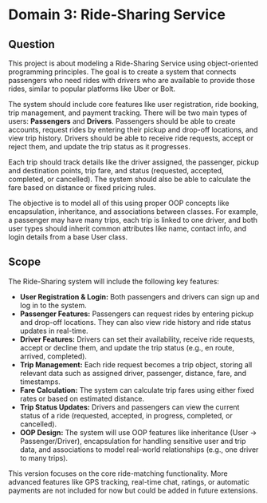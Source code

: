 <h1>Domain 3: Ride-Sharing Service</h1>

<h2>Question</h2>
<p>
  This project is about modeling a Ride-Sharing Service using object-oriented programming principles. 
  The goal is to create a system that connects passengers who need rides with drivers who are available to provide those rides, 
  similar to popular platforms like Uber or Bolt.
</p>

<p>
  The system should include core features like user registration, ride booking, trip management, and payment tracking. 
  There will be two main types of users: <strong>Passengers</strong> and <strong>Drivers</strong>. Passengers should be able 
  to create accounts, request rides by entering their pickup and drop-off locations, and view trip history. Drivers should be 
  able to receive ride requests, accept or reject them, and update the trip status as it progresses.
</p>

<p>
  Each trip should track details like the driver assigned, the passenger, pickup and destination points, trip fare, and status 
  (requested, accepted, completed, or cancelled). The system should also be able to calculate the fare based on distance or 
  fixed pricing rules.
</p>

<p>
  The objective is to model all of this using proper OOP concepts like encapsulation, inheritance, and associations between 
  classes. For example, a passenger may have many trips, each trip is linked to one driver, and both user types should 
  inherit common attributes like name, contact info, and login details from a base User class.
</p>

<h2>Scope</h2>

<p>
  The Ride-Sharing system will include the following key features:
</p>

<ul>
  <li><strong>User Registration & Login:</strong> Both passengers and drivers can sign up and log in to the system.</li>

  <li><strong>Passenger Features:</strong> Passengers can request rides by entering pickup and drop-off locations. 
      They can also view ride history and ride status updates in real-time.</li>

  <li><strong>Driver Features:</strong> Drivers can set their availability, receive ride requests, accept or decline them, 
      and update the trip status (e.g., en route, arrived, completed).</li>

  <li><strong>Trip Management:</strong> Each ride request becomes a trip object, storing all relevant data such as assigned driver, 
      passenger, distance, fare, and timestamps.</li>

  <li><strong>Fare Calculation:</strong> The system can calculate trip fares using either fixed rates or based on estimated distance.</li>

  <li><strong>Trip Status Updates:</strong> Drivers and passengers can view the current status of a ride (requested, accepted, in progress, completed, or cancelled).</li>

  <li><strong>OOP Design:</strong> The system will use OOP features like inheritance (User → Passenger/Driver), encapsulation 
      for handling sensitive user and trip data, and associations to model real-world relationships (e.g., one driver to many trips).</li>
</ul>

<p>
  This version focuses on the core ride-matching functionality. More advanced features like GPS tracking, real-time chat, ratings, 
  or automatic payments are not included for now but could be added in future extensions.
</p>

